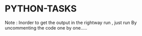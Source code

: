 # PYTHON-TASKS
Note : Inorder to get the output in the rightway run , just run By uncommenting the code one by one.....
